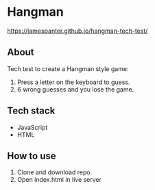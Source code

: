 # Hangman
 https://jamespanter.github.io/hangman-tech-test/
 
## About
Tech test to create a Hangman style game:

1. Press a letter on the keyboard to guess.
2. 6 wrong guesses and you lose the game.

## Tech stack
* JavaScript
* HTML

## How to use
1. Clone and download repo.
2. Open index.html in live server
